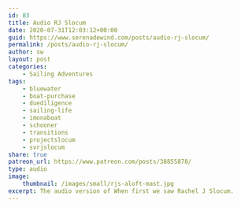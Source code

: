 ```yaml
---
id: 83
title: Audio RJ Slocum
date: 2020-07-31T12:03:12+00:00
guid: https://www.serenadewind.com/posts/audio-rj-slocum/
permalink: /posts/audio-rj-slocum/
author: sw
layout: post
categories:
    - Sailing Adventures
tags:
    - bluewater
    - boat-purchase
    - duediligence
    - sailing-life
    - imonaboat
    - schooner
    - transitions
    - projectslocum
    - svrjslocum
share: true
patreon_url: https://www.patreon.com/posts/38855878/
type: audio
image:
    thumbnail: /images/small/rjs-aloft-mast.jpg 
excerpt: The audio version of When first we saw Rachel J Slocum.
---
```

